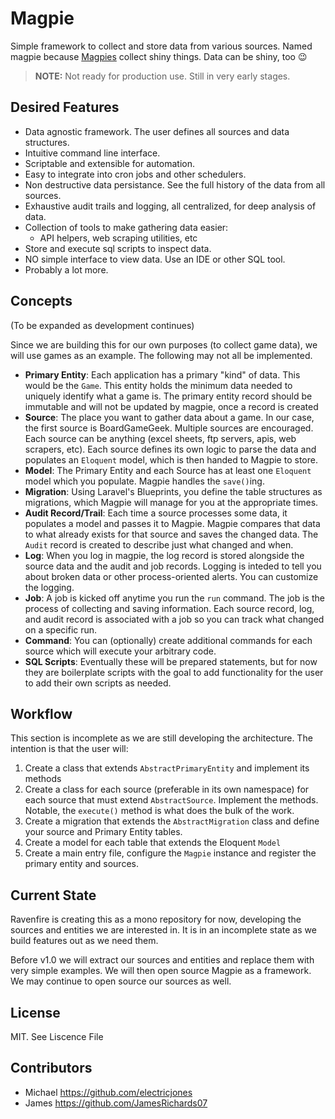 # Magpie
Simple framework to collect and store data from various sources. Named magpie because [Magpies](https://en.wikipedia.org/wiki/Magpie) collect shiny things. Data can be shiny, too 😉

> **NOTE:** Not ready for production use. Still in very early stages.

## Desired Features
- Data agnostic framework. The user defines all sources and data structures.
- Intuitive command line interface.
- Scriptable and extensible for automation.
- Easy to integrate into cron jobs and other schedulers.
- Non destructive data persistance. See the full history of the data from all sources.
- Exhaustive audit trails and logging, all centralized, for deep analysis of data.
- Collection of tools to make gathering data easier:
  - API helpers, web scraping utilities, etc
- Store and execute sql scripts to inspect data.
- NO simple interface to view data. Use an IDE or other SQL tool.
- Probably a lot more.

## Concepts
(To be expanded as development continues)

Since we are building this for our own purposes (to collect game data), we will use games as an example. The following may not all be implemented.

- **Primary Entity**: Each application has a primary "kind" of data. This would be the `Game`. This entity holds the minimum data needed to uniquely identify what a game is. The primary entity record should be immutable and will not be updated by magpie, once a record is created
- **Source**: The place you want to gather data about a game. In our case, the first source is BoardGameGeek. Multiple sources are encouraged. Each source can be anything (excel sheets, ftp servers, apis, web scrapers, etc). Each source defines its own logic to parse the data and populates an `Eloquent` model, which is then handed to Magpie to store.
- **Model**: The Primary Entity and each Source has at least one `Eloquent` model which you populate. Magpie handles the `save()`ing.
- **Migration**: Using Laravel's Blueprints, you define the table structures as migrations, which Magpie will manage for you at the appropriate times.
- **Audit Record/Trail**: Each time a source processes some data, it populates a model and passes it to Magpie. Magpie compares that data to what already exists for that source and saves the changed data. The `Audit` record is created to describe just what changed and when.
- **Log**: When you log in magpie, the log record is stored alongside the source data and the audit and job records. Logging is inteded to tell you about broken data or other process-oriented alerts. You can customize the logging.
- **Job**: A job is kicked off anytime you run the `run` command. The job is the process of collecting and saving information. Each source record, log, and audit record is associated with a job so you can track what changed on a specific run.
- **Command**: You can (optionally) create additional commands for each source which will execute your arbitrary code.
- **SQL Scripts**: Eventually these will be prepared statements, but for now they are boilerplate scripts with the goal
  to add functionality for the user to add their own scripts as needed.

## Workflow
This section is incomplete as we are still developing the architecture. The intention is that the user will:

1. Create a class that extends `AbstractPrimaryEntity` and implement its methods
2. Create a class for each source (preferable in its own namespace) for each source that must extend `AbstractSource`. Implement the methods. Notable, the `execute()` method is what does the bulk of the work.
3. Create a migration that extends the `AbstractMigration` class and define your source and Primary Entity tables.
4. Create a model for each table that extends the Eloquent `Model`
5. Create a main entry file, configure the `Magpie` instance and register the primary entity and sources.

## Current State
Ravenfire is creating this as a mono repository for now, developing the sources and entities we are interested in. It is in an incomplete state as we build features out as we need them.

Before v1.0 we will extract our sources and entities and replace them with very simple examples. We will then open source Magpie as a framework. We may continue to open source our sources as well.

## License
MIT. See Liscence File



## Contributors

- Michael <https://github.com/electricjones>
- James <https://github.com/JamesRichards07>
